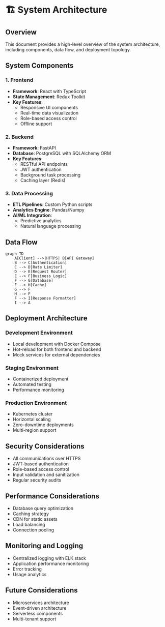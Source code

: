# 🏗 System Architecture

## Overview

This document provides a high-level overview of the system architecture, including components, data flow, and deployment topology.

## System Components

### 1. Frontend
- **Framework**: React with TypeScript
- **State Management**: Redux Toolkit
- **Key Features**:
  - Responsive UI components
  - Real-time data visualization
  - Role-based access control
  - Offline support

### 2. Backend
- **Framework**: FastAPI
- **Database**: PostgreSQL with SQLAlchemy ORM
- **Key Features**:
  - RESTful API endpoints
  - JWT authentication
  - Background task processing
  - Caching layer (Redis)

### 3. Data Processing
- **ETL Pipelines**: Custom Python scripts
- **Analytics Engine**: Pandas/Numpy
- **AI/ML Integration**:
  - Predictive analytics
  - Natural language processing

## Data Flow

```mermaid
graph TD
    A[Client] -->|HTTPS| B[API Gateway]
    B --> C[Authentication]
    C --> D[Rate Limiter]
    D --> E[Request Router]
    E --> F[Business Logic]
    F --> G[Database]
    F --> H[Cache]
    G --> F
    H --> F
    F --> I[Response Formatter]
    I --> A
```

## Deployment Architecture

### Development Environment
- Local development with Docker Compose
- Hot-reload for both frontend and backend
- Mock services for external dependencies

### Staging Environment
- Containerized deployment
- Automated testing
- Performance monitoring

### Production Environment
- Kubernetes cluster
- Horizontal scaling
- Zero-downtime deployments
- Multi-region support

## Security Considerations

- All communications over HTTPS
- JWT-based authentication
- Role-based access control
- Input validation and sanitization
- Regular security audits

## Performance Considerations

- Database query optimization
- Caching strategy
- CDN for static assets
- Load balancing
- Connection pooling

## Monitoring and Logging

- Centralized logging with ELK stack
- Application performance monitoring
- Error tracking
- Usage analytics

## Future Considerations

- Microservices architecture
- Event-driven architecture
- Serverless components
- Multi-tenant support
